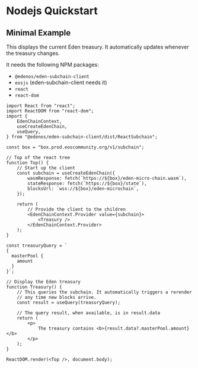# Nodejs Quickstart

## Minimal Example

This displays the current Eden treasury. It automatically updates whenever the treasury changes.

It needs the following NPM packages:
* `@edenos/eden-subchain-client`
* `eosjs` (eden-subchain-client needs it)
* `react`
* `react-dom`

```
import React from "react";
import ReactDOM from "react-dom";
import {
    EdenChainContext,
    useCreateEdenChain,
    useQuery,
} from "@edenos/eden-subchain-client/dist/ReactSubchain";

const box = "box.prod.eoscommunity.org/v1/subchain";

// Top of the react tree
function Top() {
    // Start up the client
    const subchain = useCreateEdenChain({
        wasmResponse: fetch(`https://${box}/eden-micro-chain.wasm`),
        stateResponse: fetch(`https://${box}/state`),
        blocksUrl: `wss://${box}/eden-microchain`,
    });

    return (
        // Provide the client to the children
        <EdenChainContext.Provider value={subchain}>
            <Treasury />
        </EdenChainContext.Provider>
    );
}

const treasuryQuery = `
{
  masterPool {
    amount
  }
}`;

// Display the Eden treasury
function Treasury() {
    // This queries the subchain. It automatically triggers a rerender
    // any time new blocks arrive.
    const result = useQuery(treasuryQuery);

    // The query result, when available, is in result.data
    return (
        <p>
            The treasury contains <b>{result.data?.masterPool.amount}</b>
        </p>
    );
}

ReactDOM.render(<Top />, document.body);
```
